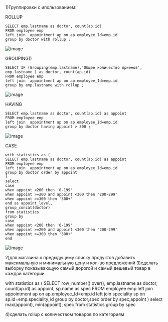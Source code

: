 1)Группировки с ипользованием: 

ROLLUP
```
SELECT emp.lastname as doctor, count(ap.id) 
FROM employee emp
left join  appointment ap on ap.employee_Id=emp.id
group by doctor with rollup ;
```
![image](https://github.com/MusinRustamR/BD_Clinic/assets/126672650/c1a2dc87-eec3-47f6-8044-acdab65424ae)

GROUPING()
```
SELECT IF (Grouping(emp.lastname),'Общее количество приемов', emp.lastname ) as doctor, count(ap.id) 
FROM employee emp
left join  appointment ap on ap.employee_Id=emp.id
group by emp.lastname with rollup ;
```
![image](https://github.com/MusinRustamR/BD_Clinic/assets/126672650/cf2bb92e-be31-49b6-b034-2c0f1f2c5065)


HAVING
```
SELECT emp.lastname as doctor, count(ap.id) as appoint
FROM employee emp
left join  appointment ap on ap.employee_Id=emp.id
group by doctor having appoint > 300 ;
```
![image](https://github.com/MusinRustamR/BD_Clinic/assets/126672650/cb232cf1-ec59-445d-8f53-28bec5610bd8)

CASE
```
with statistics as (
SELECT emp.lastname as doctor, count(ap.id) as appoint
FROM employee emp
left join  appointment ap on ap.employee_Id=emp.id
group by doctor order by appoint
)
select 
case
when appoint <200 then '0-199'
when appoint >=200 and appoint <300 then '200-299'
when appoint >=300 then '300+'
end as appoint_level,
group_concat(doctor)
from statistics
group by 
case
when appoint <200 then '0-199'
when appoint >=200 and appoint <300 then '200-299'
when appoint >=300 then '300+'
end
```
![image](https://github.com/MusinRustamR/BD_Clinic/assets/126672650/1b616feb-8bb8-4873-a00c-04eba9635f17)


2)для магазина к предыдущему списку продуктов добавить максимальную и минимальную цену и кол-во предложений
3)сделать выборку показывающую самый дорогой и самый дешевый товар в каждой категории

with statistics as (
SELECT row_number() over(), emp.lastname as doctor, count(ap.id) as appoint, sp.name as spec
FROM employee emp
left join  appointment ap on ap.employee_Id=emp.id
left join  speciality sp on sp.id=emp.speciality_id
group by doctor,spec order by spec,appoint
)
select max(appoint),   min(appoint), spec
from statistics
group by spec

4)сделать rollup с количеством товаров по категориям
